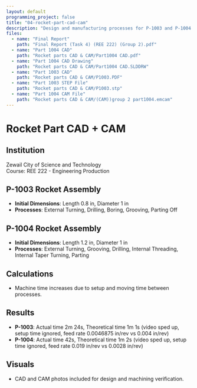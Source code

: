 ```yaml
---
layout: default
programming_project: false
title: "04-rocket-part-cad-cam"
description: "Design and manufacturing processes for P-1003 and P-1004 Rocket Assemblies using external turning, drilling, boring, grooving, threading, and parting off.   "
files:
  - name: "Final Report"
    path: "Final Report (Task 4) (REE 222) (Group 2).pdf"
  - name: "Part 1004 CAD"
    path: "Rocket parts CAD & CAM/Part1004 CAD.pdf"
  - name: "Part 1004 CAD Drawing"
    path: "Rocket parts CAD & CAM/Part1004 CAD.SLDDRW"
  - name: "Part 1003 CAD"
    path: "Rocket parts CAD & CAM/P1003.PDF"
  - name: "Part 1003 STEP File"
    path: "Rocket parts CAD & CAM/P1003.stp"
  - name: "Part 1004 CAM File"
    path: "Rocket parts CAD & CAM/(CAM))group 2 part1004.emcam"
---
```

# Rocket Part CAD + CAM

## Institution
Zewail City of Science and Technology  
Course: REE 222 - Engineering Production

## P-1003 Rocket Assembly
- **Initial Dimensions**: Length 0.8 in, Diameter 1 in
- **Processes**: External Turning, Drilling, Boring, Grooving, Parting Off

## P-1004 Rocket Assembly
- **Initial Dimensions**: Length 1.2 in, Diameter 1 in
- **Processes**: External Turning, Grooving, Drilling, Internal Threading, Internal Taper Turning, Parting

## Calculations
- Machine time increases due to setup and moving time between processes.

## Results
- **P-1003**: Actual time 2m 24s, Theoretical time 1m 1s (video sped up, setup time ignored, feed rate 0.0046875 in/rev vs 0.004 in/rev)
- **P-1004**: Actual time 42s, Theoretical time 1m 2s (video sped up, setup time ignored, feed rate 0.019 in/rev vs 0.0028 in/rev)

## Visuals
- CAD and CAM photos included for design and machining verification.


